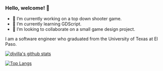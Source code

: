 ### Hello, welcome! 👋

- 🔭 I’m currently working on a top down shooter game.
- 🌱 I’m currently learning GDScript.
- 👯 I’m looking to collaborate on a small game design project.

I am a software engineer who graduated from the University of Texas at El Paso.

<!--
**djvilla/djvilla** is a ✨ _special_ ✨ repository because its `README.md` (this file) appears on your GitHub profile.

Here are some ideas to get you started:

- 🔭 I’m currently working on ...
- 🌱 I’m currently learning ...
- 👯 I’m looking to collaborate on ...
- 🤔 I’m looking for help with ...
- 💬 Ask me about ...
- 📫 How to reach me: ...
- 😄 Pronouns: ...
- ⚡ Fun fact: ...
-->

[![djvilla's github stats](https://github-readme-stats.vercel.app/api?username=djvilla&theme=nightowl&show_icons=true)](https://github.com/djvilla/github-readme-stats)

[![Top Langs](https://github-readme-stats.vercel.app/api/top-langs/?username=djvilla&theme=nightowl)](https://github.com/djvilla/github-readme-stats)
